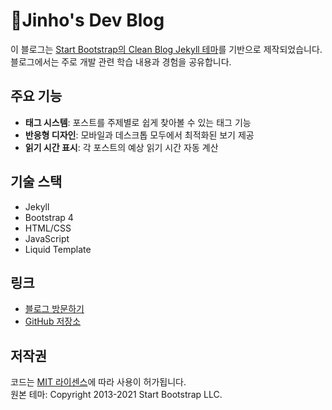 # Jinho's Dev Blog

이 블로그는 [Start Bootstrap의 Clean Blog Jekyll 테마](https://startbootstrap.com/themes/clean-blog-jekyll/)를 기반으로 제작되었습니다. 블로그에서는 주로 개발 관련 학습 내용과 경험을 공유합니다.

## 주요 기능

- **태그 시스템**: 포스트를 주제별로 쉽게 찾아볼 수 있는 태그 기능
- **반응형 디자인**: 모바일과 데스크톱 모두에서 최적화된 보기 제공
- **읽기 시간 표시**: 각 포스트의 예상 읽기 시간 자동 계산

## 기술 스택

- Jekyll
- Bootstrap 4
- HTML/CSS
- JavaScript
- Liquid Template

## 링크

- [블로그 방문하기](http://username.github.io)
- [GitHub 저장소](https://github.com/username/username.github.io)

## 저작권

코드는 [MIT 라이센스](LICENSE)에 따라 사용이 허가됩니다.  
원본 테마: Copyright 2013-2021 Start Bootstrap LLC.
